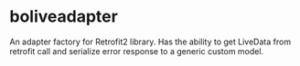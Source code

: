 # boliveadapter
An adapter factory for Retrofit2 library. Has the ability to get LiveData from retrofit call and serialize error response to a generic custom model.
